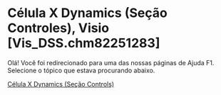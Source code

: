 
# Célula X Dynamics (Seção Controles), Visio [Vis_DSS.chm82251283]

Olá! Você foi redirecionado para uma das nossas páginas de Ajuda F1. Selecione o tópico que estava procurando abaixo.

[Célula X Dynamics (Seção Controls)](http://msdn.microsoft.com/library/9757dfb4-6d37-0517-17fe-7593ff12bbfe%28Office.15%29.aspx)
